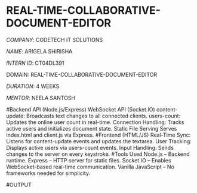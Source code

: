 # REAL-TIME-COLLABORATIVE-DOCUMENT-EDITOR

*COMPANY*: CODETECH IT SOLUTIONS

*NAME*: ARIGELA SHIRISHA

*INTERN ID*: CT04DL391

DOMAIN: REAL-TIME-COLLABORATIVE-DOCUMENT-EDITOR 

*DURATION*: 4 WEEKS

*MENTOR*: NEELA SANTOSH

#Backend API (Node.js/Express)
WebSocket API (Socket.IO)
content-update: Broadcasts text changes to all connected clients.
users-count: Updates the online user count in real-time.
Connection Handling: Tracks active users and initializes document state.
Static File Serving
Serves index.html and client.js via Express.
#Frontend (HTML/JS)
Real-Time Sync: Listens for content-update events and updates the textarea.
User Tracking: Displays active users via users-count events.
Input Handling: Sends changes to the server on every keystroke.
#Tools Used
Node.js – Backend runtime.
Express – HTTP server for static files.
Socket.IO – Enables WebSocket-based real-time communication.
Vanilla JavaScript – No frameworks needed for simplicity.

#OUTPUT

